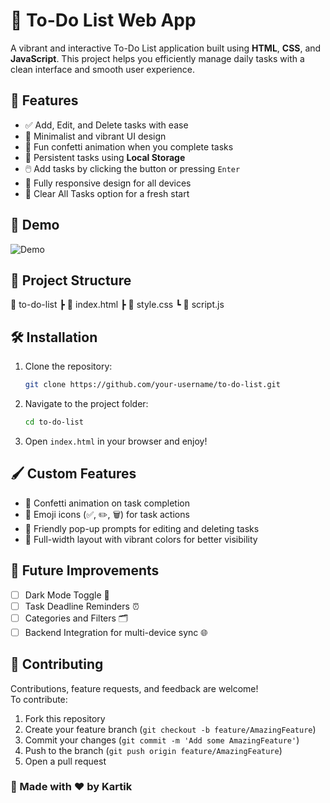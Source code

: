 # 📝 To-Do List Web App

A vibrant and interactive To-Do List application built using **HTML**, **CSS**, and **JavaScript**. This project helps you efficiently manage daily tasks with a clean interface and smooth user experience.

## 🚀 Features

- ✅ Add, Edit, and Delete tasks with ease
- 🎨 Minimalist and vibrant UI design
- 🎉 Fun confetti animation when you complete tasks
- 💾 Persistent tasks using **Local Storage**
- 🖱️ Add tasks by clicking the button or pressing `Enter`
- 📱 Fully responsive design for all devices
- 🧹 Clear All Tasks option for a fresh start

## 📸 Demo

<!-- Add your project demo gif or image -->
![Demo](demo.gif)

## 📂 Project Structure

📁 to-do-list
┣ 📄 index.html
┣ 📄 style.css
┗ 📄 script.js


## 🛠️ Installation

1. Clone the repository:
    ```bash
    git clone https://github.com/your-username/to-do-list.git
    ```
2. Navigate to the project folder:
    ```bash
    cd to-do-list
    ```
3. Open `index.html` in your browser and enjoy!

## 🖌️ Custom Features

- 🎈 Confetti animation on task completion
- 🎁 Emoji icons (✅, ✏️, 🗑️) for task actions
- 📢 Friendly pop-up prompts for editing and deleting tasks
- 🎨 Full-width layout with vibrant colors for better visibility

## 🎯 Future Improvements

- [ ] Dark Mode Toggle 🌙
- [ ] Task Deadline Reminders ⏰
- [ ] Categories and Filters 🗂️
- [ ] Backend Integration for multi-device sync 🌐

## 🤝 Contributing

Contributions, feature requests, and feedback are welcome!  
To contribute:
1. Fork this repository
2. Create your feature branch (`git checkout -b feature/AmazingFeature`)
3. Commit your changes (`git commit -m 'Add some AmazingFeature'`)
4. Push to the branch (`git push origin feature/AmazingFeature`)
5. Open a pull request

### 🌟 Made with ❤️ by Kartik
